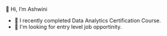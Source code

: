  👋 Hi, I’m Ashwini
- 🌱 I recently completed Data Analytics Certification Course.
- 👀 I'm looking for entry level job opportinity.


  

